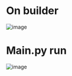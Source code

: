# On builder
![image](https://github.com/user-attachments/assets/7fee82ad-7368-4fce-94e7-1e4acb75b0d5)
# Main.py run
![image](https://github.com/user-attachments/assets/0c6dfa97-e8ad-4b84-95ad-b3e164266bb5)
